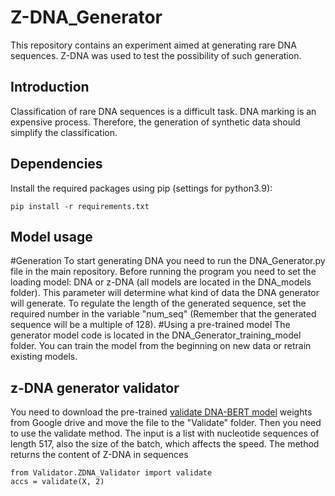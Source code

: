 # Z-DNA_Generator
This repository contains an experiment aimed at generating rare DNA sequences. Z-DNA was used to test the possibility of such generation.

## Introduction
Classification of rare DNA sequences is a difficult task. DNA marking is an expensive process. Therefore, the generation of synthetic data should simplify the classification.

## Dependencies
Install the required packages using pip (settings for python3.9):
```
pip install -r requirements.txt
```
## Model usage
#Generation
To start generating DNA you need to run the DNA_Generator.py file in the main repository. Before running the program you need to set the loading model: DNA or z-DNA (all models are located in the DNA_models folder). This parameter will determine what kind of data the DNA generator will generate. To regulate the length of the generated sequence, set the required number in the variable "num_seq" (Remember that the generated sequence will be a multiple of 128).
#Using a pre-trained model
The generator model code is located in the DNA_Generator_training_model folder. You can train the model from the beginning on new data or retrain existing models.

## z-DNA generator validator
You need to download the pre-trained [validate DNA-BERT model](https://pages.github.com/](https://drive.google.com/file/d/1RraZTUyTTgu_R3GNNmrixOLTTMpXMhSb/view?usp=sharing)https://drive.google.com/file/d/1RraZTUyTTgu_R3GNNmrixOLTTMpXMhSb/view?usp=sharing) weights from Google drive and move the file to the "Validate" folder.
Then you need to use the validate method. The input is a list with nucleotide sequences of length 517, also the size of the batch, which affects the speed. The method returns the content of Z-DNA in sequences
```
from Validator.ZDNA_Validator import validate
accs = validate(X, 2)
```
